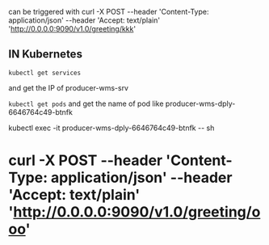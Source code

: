 
can be triggered with
curl -X POST --header 'Content-Type: application/json' --header 'Accept: text/plain' 'http://0.0.0.0:9090/v1.0/greeting/kkk'


## IN Kubernetes 
```kubectl get services```

and get the IP of producer-wms-srv

```kubectl get pods```
and get the name of pod like producer-wms-dply-6646764c49-btnfk

kubectl exec -it producer-wms-dply-6646764c49-btnfk -- sh
# curl -X POST --header 'Content-Type: application/json' --header 'Accept: text/plain' 'http://0.0.0.0:9090/v1.0/greeting/ooo'
